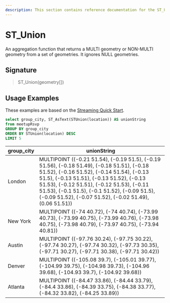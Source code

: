 ```yaml
---
description: This section contains reference documentation for the ST_Union function.
---
```


# ST\_Union

An aggregation function that returns a MULTI geometry or NON-MULTI geometry from a set of geometries. It ignores NULL geometries.

## Signature

> ST\_Union(geometry\[])

## Usage Examples

These examples are based on the [Streaming Quick Start](../../basics/getting-started/quick-start.md#streaming).

```sql
select group_city, ST_AsText(STUnion(location)) AS unionString
from meetupRsvp 
GROUP BY group_city
ORDER BY STUnion(location) DESC
LIMIT 5
```

| group\_city | unionString                                                                                                                                                                                                                                                                                                                                    |
| ----------- | ---------------------------------------------------------------------------------------------------------------------------------------------------------------------------------------------------------------------------------------------------------------------------------------------------------------------------------------------- |
| London      | MULTIPOINT ((-0.21 51.54), (-0.19 51.5), (-0.19 51.56), (-0.18 51.49), (-0.18 51.51), (-0.18 51.52), (-0.16 51.52), (-0.14 51.54), (-0.13 51.5), (-0.13 51.51), (-0.13 51.52), (-0.13 51.53), (-0.12 51.51), (-0.12 51.53), (-0.11 51.53), (-0.1 51.5), (-0.1 51.52), (-0.09 51.5), (-0.09 51.52), (-0.07 51.52), (-0.02 51.49), (0.06 51.51)) |
| New York    | MULTIPOINT ((-74 40.72), (-74 40.74), (-73.99 40.73), (-73.99 40.75), (-73.99 40.76), (-73.98 40.75), (-73.98 40.79), (-73.97 40.75), (-73.94 40.81))                                                                                                                                                                                          |
| Austin      | MULTIPOINT ((-97.76 30.24), (-97.75 30.22), (-97.74 30.27), (-97.74 30.32), (-97.73 30.35), (-97.71 30.27), (-97.71 30.38), (-97.71 30.42))                                                                                                                                                                                                    |
| Denver      | MULTIPOINT ((-105.08 39.7), (-105.01 39.77), (-104.99 39.75), (-104.98 39.73), (-104.96 39.68), (-104.93 39.7), (-104.92 39.68))                                                                                                                                                                                                               |
| Atlanta     | MULTIPOINT ((-84.47 33.86), (-84.44 33.79), (-84.4 33.86), (-84.39 33.75), (-84.38 33.77), (-84.32 33.82), (-84.25 33.89))                                                                                                                                                                                                                     |
